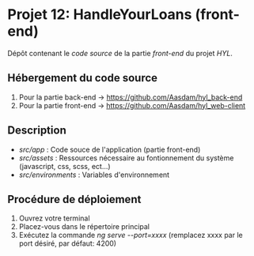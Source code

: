# Projet 12: HandleYourLoans (front-end)

Dépôt contenant le _code_ _source_ de la partie _front-end_ du projet _HYL_.

## Hébergement du code source

1. Pour la partie back-end -> https://github.com/Aasdam/hyl_back-end
2. Pour la partie front-end -> https://github.com/Aasdam/hyl_web-client

## Description

* _src/app_ : Code souce de l'application (partie front-end)
* _src/assets_ : Ressources nécessaire au fontionnement du système (javascript, css, scss, ect...)
* _src/environments_ : Variables d'environnement

## Procédure de déploiement

1. Ouvrez votre terminal
2. Placez-vous dans le répertoire principal
3. Exécutez la commande _ng_ _serve_ _--port=xxxx_ (remplacez xxxx par le port désiré, par défaut: 4200)
